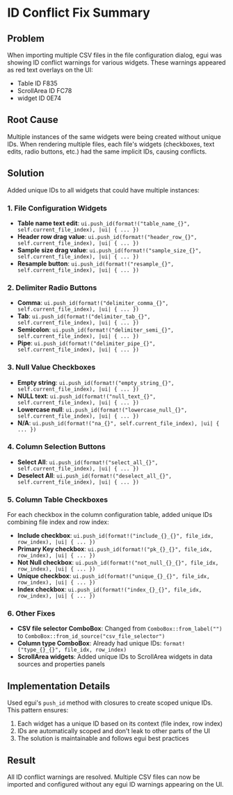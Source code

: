 # ID Conflict Fix Summary

## Problem
When importing multiple CSV files in the file configuration dialog, egui was showing ID conflict warnings for various widgets. These warnings appeared as red text overlays on the UI:
- Table ID F835
- ScrollArea ID FC78  
- widget ID 0E74

## Root Cause
Multiple instances of the same widgets were being created without unique IDs. When rendering multiple files, each file's widgets (checkboxes, text edits, radio buttons, etc.) had the same implicit IDs, causing conflicts.

## Solution
Added unique IDs to all widgets that could have multiple instances:

### 1. File Configuration Widgets
- **Table name text edit**: `ui.push_id(format!("table_name_{}", self.current_file_index), |ui| { ... })`
- **Header row drag value**: `ui.push_id(format!("header_row_{}", self.current_file_index), |ui| { ... })`
- **Sample size drag value**: `ui.push_id(format!("sample_size_{}", self.current_file_index), |ui| { ... })`
- **Resample button**: `ui.push_id(format!("resample_{}", self.current_file_index), |ui| { ... })`

### 2. Delimiter Radio Buttons
- **Comma**: `ui.push_id(format!("delimiter_comma_{}", self.current_file_index), |ui| { ... })`
- **Tab**: `ui.push_id(format!("delimiter_tab_{}", self.current_file_index), |ui| { ... })`
- **Semicolon**: `ui.push_id(format!("delimiter_semi_{}", self.current_file_index), |ui| { ... })`
- **Pipe**: `ui.push_id(format!("delimiter_pipe_{}", self.current_file_index), |ui| { ... })`

### 3. Null Value Checkboxes
- **Empty string**: `ui.push_id(format!("empty_string_{}", self.current_file_index), |ui| { ... })`
- **NULL text**: `ui.push_id(format!("null_text_{}", self.current_file_index), |ui| { ... })`
- **Lowercase null**: `ui.push_id(format!("lowercase_null_{}", self.current_file_index), |ui| { ... })`
- **N/A**: `ui.push_id(format!("na_{}", self.current_file_index), |ui| { ... })`

### 4. Column Selection Buttons
- **Select All**: `ui.push_id(format!("select_all_{}", self.current_file_index), |ui| { ... })`
- **Deselect All**: `ui.push_id(format!("deselect_all_{}", self.current_file_index), |ui| { ... })`

### 5. Column Table Checkboxes
For each checkbox in the column configuration table, added unique IDs combining file index and row index:
- **Include checkbox**: `ui.push_id(format!("include_{}_{}", file_idx, row_index), |ui| { ... })`
- **Primary Key checkbox**: `ui.push_id(format!("pk_{}_{}", file_idx, row_index), |ui| { ... })`
- **Not Null checkbox**: `ui.push_id(format!("not_null_{}_{}", file_idx, row_index), |ui| { ... })`
- **Unique checkbox**: `ui.push_id(format!("unique_{}_{}", file_idx, row_index), |ui| { ... })`
- **Index checkbox**: `ui.push_id(format!("index_{}_{}", file_idx, row_index), |ui| { ... })`

### 6. Other Fixes
- **CSV file selector ComboBox**: Changed from `ComboBox::from_label("")` to `ComboBox::from_id_source("csv_file_selector")`
- **Column type ComboBox**: Already had unique IDs: `format!("type_{}_{}", file_idx, row_index)`
- **ScrollArea widgets**: Added unique IDs to ScrollArea widgets in data sources and properties panels

## Implementation Details
Used egui's `push_id` method with closures to create scoped unique IDs. This pattern ensures:
1. Each widget has a unique ID based on its context (file index, row index)
2. IDs are automatically scoped and don't leak to other parts of the UI
3. The solution is maintainable and follows egui best practices

## Result
All ID conflict warnings are resolved. Multiple CSV files can now be imported and configured without any egui ID warnings appearing on the UI. 